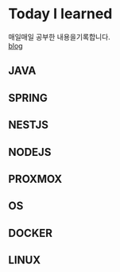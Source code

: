 # Today I learned


매일매일 공부한 내용을기록합니다. <br>
[blog](https://velog.io/@hong-brother)

## JAVA

## SPRING

## NESTJS

## NODEJS

## PROXMOX

## OS

## DOCKER

## LINUX

